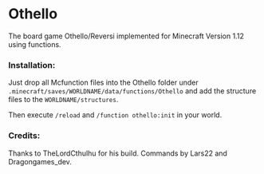 # Othello
The board game Othello/Reversi implemented for Minecraft Version 1.12 using functions.
### Installation:
Just drop all Mcfunction files into the Othello folder under `.minecraft/saves/WORLDNAME/data/functions/Othello`
and add the structure files to the `WORLDNAME/structures`.

Then execute ``/reload`` and ``/function othello:init`` in your world.

### Credits:
Thanks to TheLordCthulhu for his build.
Commands by Lars22 and Dragongames_dev.
